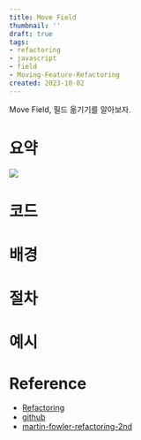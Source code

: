 ```yaml
---
title: Move Field
thumbnail: ''
draft: true
tags:
- refactoring
- javascript
- field
- Moving-Feature-Refactoring
created: 2023-10-02
---
```


Move Field, 필드 옮기기를 알아보자.

# 요약

![](Refactoring_35_MoveField_0.png)

# 코드

# 배경

# 절차

# 예시

# Reference

* [Refactoring](https://product.kyobobook.co.kr/detail/S000001810241)
* [github](https://github.com/WegraLee/Refactoring)
* [martin-fowler-refactoring-2nd](https://github.com/wickedwukong/martin-fowler-refactoring-2nd)
